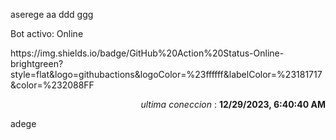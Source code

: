aserege
aa ddd ggg
<p>Bot activo: Online</p>
https://img.shields.io/badge/GitHub%20Action%20Status-Online-brightgreen?style=flat&logo=githubactions&logoColor=%23ffffff&labelColor=%23181717&color=%232088FF
<p align="right"><i>ultima coneccion</i> : <b>12/29/2023, 6:40:40 AM</b></p>

 adege
